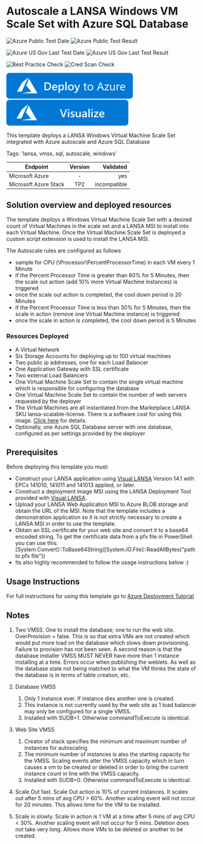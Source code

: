# Autoscale a LANSA Windows VM Scale Set with Azure SQL Database

![Azure Public Test Date](https://azurequickstartsservice.blob.core.windows.net/badges/lansa-vmss-windows-autoscale-sql-database/PublicLastTestDate.svg)
![Azure Public Test Result](https://azurequickstartsservice.blob.core.windows.net/badges/lansa-vmss-windows-autoscale-sql-database/PublicDeployment.svg)

![Azure US Gov Last Test Date](https://azurequickstartsservice.blob.core.windows.net/badges/lansa-vmss-windows-autoscale-sql-database/FairfaxLastTestDate.svg)
![Azure US Gov Last Test Result](https://azurequickstartsservice.blob.core.windows.net/badges/lansa-vmss-windows-autoscale-sql-database/FairfaxDeployment.svg)

![Best Practice Check](https://azurequickstartsservice.blob.core.windows.net/badges/lansa-vmss-windows-autoscale-sql-database/BestPracticeResult.svg)
![Cred Scan Check](https://azurequickstartsservice.blob.core.windows.net/badges/lansa-vmss-windows-autoscale-sql-database/CredScanResult.svg)

[![Deploy To Azure](https://raw.githubusercontent.com/Azure/azure-quickstart-templates/master/1-CONTRIBUTION-GUIDE/images/deploytoazure.svg?sanitize=true)](https://portal.azure.com/#create/Microsoft.Template/uri/https%3A%2F%2Fraw.githubusercontent.com%2FAzure%2Fazure-quickstart-templates%2Fmaster%2Flansa-vmss-windows-autoscale-sql-database%2Fazuredeploy.json)
[![Visualize](https://raw.githubusercontent.com/Azure/azure-quickstart-templates/master/1-CONTRIBUTION-GUIDE/images/visualizebutton.svg?sanitize=true)](http://armviz.io/#/?load=https%3A%2F%2Fraw.githubusercontent.com%2FAzure%2Fazure-quickstart-templates%2Fmaster%2Flansa-vmss-windows-autoscale-sql-database%2Fazuredeploy.json)

This template deploys a LANSA Windows Virtual Machine Scale Set integrated with
Azure autoscale and Azure SQL Database

Tags: 'lansa, vmss, sql, autoscale, windows'

| Endpoint              | Version |    Validated |
| --------------------- | :-----: | -----------: |
| Microsoft Azure       |    -    |          yes |
| Microsoft Azure Stack |   TP2   | incompatible |

## Solution overview and deployed resources

The template deploys a Windows Virtual Machine Scale Set with a desired count of
Virtual Machines in the scale set and a LANSA MSI to install into each Virtual
Machine. Once the Virtual Machine Scale Set is deployed a custom script
extension is used to install the LANSA MSI.

The Autoscale rules are configured as follows

- sample for CPU (\\Processor\\PercentProcessorTime) in each VM every 1 Minute
- if the Percent Processor Time is greater than 60% for 5 Minutes, then the
  scale out action (add 10% more Virtual Machine instances) is triggered
- once the scale out action is completed, the cool down period is 20 Minutes
- if the Percent Processor Time is less than 30% for 5 Minutes, then the scale
  in action (remove one Virtual Machine instance) is triggered
- once the scale in action is completed, the cool down period is 5 Minutes

### Resources Deployed

- A Virtual Network
- Six Storage Accounts for deploying up to 100 virtual machines
- Two public ip addresses, one for each Load Balancer
- One Application Gateway with SSL certificate
- Two external Load Balancers
- One Virtual Machine Scale Set to contain the single virtual machine which is
  responsible for configuring the database
- One Virtual Machine Scale Set to contain the number of web servers requested
  by the deployer
- The Virtual Machines are all instantiated from the Marketplace LANSA SKU
  lansa-scalable-license. There is a software cost for using this image.
  [Click here](https://azure.microsoft.com/en-us/marketplace/partners/lansa/lansa-scalable-license/)
  for details.
- Optionally, one Azure SQL Database server with one database, configured as per
  settings provided by the deployer

## Prerequisites

Before deploying this template you must:

- Construct your LANSA application using
  [Visual LANSA](https://www.lansa.com/products/visual-lansa.htm) Version 14.1
  with EPCs 141010, 141011 and 141013 applied, or later.
- Construct a deployment image MSI using the LANSA Deployment Tool provided with
  [Visual LANSA](https://www.lansa.com/products/visual-lansa.htm).
- Upload your LANSA Web Application MSI to Azure BLOB storage and obtain the URL
  of the MSI. Note that the template includes a demonstration application so it
  is not strictly necessary to create a LANSA MSI in order to use the template.
- Obtain an SSL certificate for your web site and convert it to a base64 encoded
  string. To get the certificate data from a pfx file in PowerShell you can use
  this: [System.Convert]::ToBase64String([System.IO.File]::ReadAllBytes("path to
  pfx file"))
- Its also highly recommended to follow the usage instructions below :)

## Usage Instructions

For full instructions for using this template go to
[Azure Deployment Tutorial](http://docs.lansa.com/14/en/lansa022/index.htm#lansa/vldtoolct_0250.htm#_Toc461606162%3FTocPath%3DLANSA%2520Application%2520Deployment%2520Tool|Cloud%2520Tutorials|Microsoft%2520Azure%2520Tutorial|_____0)

## Notes

1. Two VMSS. One to install the database; one to run the web site. OverProvision
   = false. This is so that extra VMs are not created which would put more load
   on the database which slows down provisioning. Failure to provision has not
   been seen. A second reason is that the database installer VMSS MUST NEVER
   have more than 1 instance installing at a time. Errors occur when publishing
   the weblets. As well as the database state not being matched to what the VM
   thinks the state of the database is in terms of table creation, etc.
1. Database VMSS
   1. Only 1 instance ever. If instance dies another one is created.
   2. This instance is not currently used by the web site as 1 load balancer may
      only be configured for a single VMSS.
   3. Installed with SUDB=1. Otherwise commandToExecute is identical.
1. Web Site VMSS

   1. Creator of stack specifies the minimum and maximum number of instances for
      autoscaling.
   2. The minimum number of instances is also the starting capacity for the
      VMSS. Scaling events alter the VMSS capacity which in turn causes a vm to
      be created or deleted in order to bring the current instance count in line
      with the VMSS capacity.
   3. Installed with SUDB=0. Otherwise commandToExecute is identical.

1. Scale Out fast. Scale Out action is 10% of current instances. It scales out
   after 5 mins of avg CPU > 60%. Another scaling event will not occur for 20
   minutes. This allows time for the VM to be installed.

1. Scale in slowly. Scale in action is 1 VM at a time after 5 mins of avg CPU <
   30%. Another scaling event will not occur for 5 mins. Deletion does not take
   very long. Allows more VMs to be deleted or another to be created.
